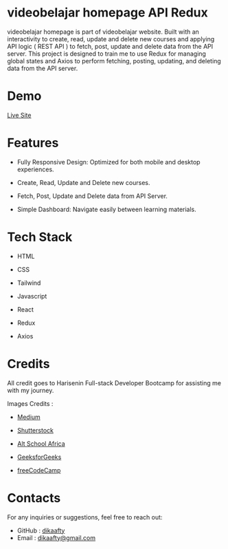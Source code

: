 # videobelajar homepage API Redux

videobelajar homepage is part of videobelajar website. Built with an interactivity to create, read, update and delete new courses and applying API logic ( REST API ) to fetch, post, update and delete data from the API server. This project is designed to train me to use Redux for managing global states and Axios to perform fetching, posting, updating, and deleting data from the API server.

# Demo

[Live Site](https://videobelajar-api-redux.netlify.app/)

# Features

- Fully Responsive Design: Optimized for both mobile and desktop experiences.

- Create, Read, Update and Delete new courses.

- Fetch, Post, Update and Delete data from API Server.

- Simple Dashboard: Navigate easily between learning materials.

# Tech Stack

- HTML

- CSS

- Tailwind

- Javascript

- React

- Redux

- Axios

# Credits
All credit goes to Harisenin Full-stack Developer Bootcamp for assisting me with my journey.

Images Credits :

- [Medium](https://medium.com/)

- [Shutterstock](https://www.shutterstock.com/)

- [Alt School Africa](https://altschoolafrica.com/)

- [GeeksforGeeks](https://www.geeksforgeeks.org/)

- [freeCodeCamp](https://www.freecodecamp.org/)

# Contacts

For any inquiries or suggestions, feel free to reach out:

- GitHub : [dikaafty](https://github.com/dikaafty)
- Email : dikaafty@gmail.com